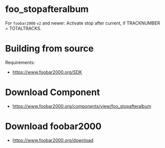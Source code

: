 # foo_stopafteralbum
For `foobar2000` `v2` and newer: Activate stop after current, if TRACKNUMBER = TOTALTRACKS.

# Building from source
Requirements:
* https://www.foobar2000.org/SDK

# Download Component
* https://www.foobar2000.org/components/view/foo_stopafteralbum

# Download foobar2000
* https://www.foobar2000.org/download
